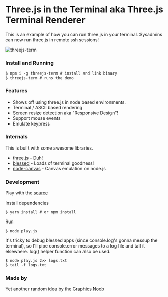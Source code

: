 # Three.js in the Terminal aka Three.js Terminal Renderer

This is an example of how you can run three.js in your terminal.
Sysadmins can now run three.js in remote ssh sessions!

![threejs-term](https://cloud.githubusercontent.com/assets/314997/19834595/b96b3e84-9ea0-11e6-950b-5b3103969a9b.gif)

### Install and Running

```
$ npm i -g threejs-term # install and link binary
$ threejs-term # runs the demo
```

### Features
- Shows off using three.js in node based environments.
- Terminal / ASCII based rendering
- Screen resize detection aka "Responsive Design"!
- Support mouse events
- Emulate keypress

### Internals
This is built with some awesome libraries.
- [three.js](https://github.com/mrdoob/three.js/) - Duh!
- [blessed](https://github.com/chjj/blessed) - Loads of terminal goodness!
- [node-canvas](https://github.com/Automattic/node-canvas) - Canvas emulation on node.js

### Development

Play with the [source](https://github.com/zz85/threejs-term/blob/master/play.js)

Install dependencies
```
$ yarn install # or npm install
```

Run
```
$ node play.js
```

It's tricky to debug blessed apps (since console.log's gonna messup the terminal),
so I'll pipe console.error messages to a log file and tail it elsewhere.
log() helper function can also be used.

```
$ node play.js 2>> logs.txt
$ tail -f logs.txt
```

### Made by
Yet another random idea by the [Graphics Noob](https://twitter.com/BlurSpline)